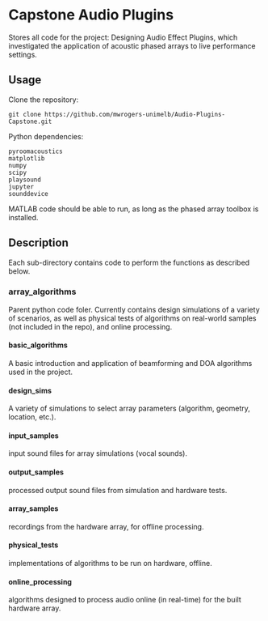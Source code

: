 # Capstone Audio Plugins

Stores all code for the project: Designing Audio Effect Plugins, which investigated the application of acoustic phased arrays to live performance settings.


## Usage

Clone the repository:

    git clone https://github.com/mwrogers-unimelb/Audio-Plugins-Capstone.git

Python dependencies:

    pyroomacoustics
    matplotlib
    numpy
    scipy
    playsound
    jupyter
    sounddevice

MATLAB code should be able to run, as long as the phased array toolbox is installed.


## Description

Each sub-directory contains code to perform the functions as described below.

### array_algorithms

Parent python code foler. Currently contains design simulations of a variety of scenarios, as well as physical tests of algorithms on real-world samples (not included in the repo), and online processing.

#### basic_algorithms

A basic introduction and application of beamforming and DOA algorithms used in the project.

#### design_sims

A variety of simulations to select array parameters (algorithm, geometry, location, etc.).

#### input_samples

input sound files for array simulations (vocal sounds).

#### output_samples

processed output sound files from simulation and hardware tests.

#### array_samples

recordings from the hardware array, for offline processing.

#### physical_tests

implementations of algorithms to be run on hardware, offline.

#### online_processing

algorithms designed to process audio online (in real-time) for the built hardware array.
